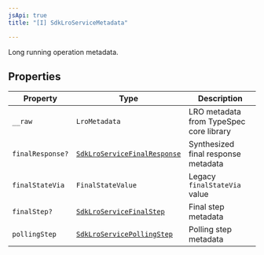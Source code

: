 ```yaml
---
jsApi: true
title: "[I] SdkLroServiceMetadata"

---
```

Long running operation metadata.

## Properties

| Property | Type | Description |
| ------ | ------ | ------ |
| `__raw` | `LroMetadata` | LRO metadata from TypeSpec core library |
| `finalResponse?` | [`SdkLroServiceFinalResponse`](SdkLroServiceFinalResponse.md) | Synthesized final response metadata |
| `finalStateVia` | `FinalStateValue` | Legacy `finalStateVia` value |
| `finalStep?` | [`SdkLroServiceFinalStep`](SdkLroServiceFinalStep.md) | Final step metadata |
| `pollingStep` | [`SdkLroServicePollingStep`](SdkLroServicePollingStep.md) | Polling step metadata |
